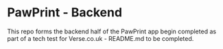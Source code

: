 # PawPrint - Backend

This repo forms the backend half of the PawPrint app begin completed as part of a tech test for Verse.co.uk - README.md to be completed.

